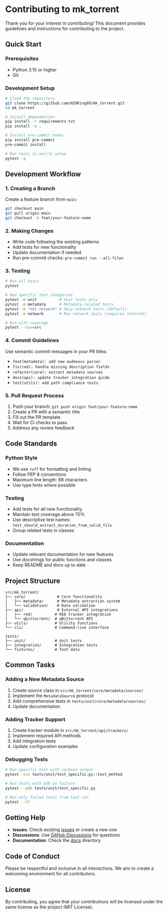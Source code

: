 # Contributing to mk_torrent

Thank you for your interest in contributing! This document provides guidelines and instructions for contributing to the project.

## Quick Start

### Prerequisites
- Python 3.10 or higher
- Git

### Development Setup

```bash
# Clone the repository
git clone https://github.com/H2OKing89/mk_torrent.git
cd mk_torrent

# Install dependencies
pip install -r requirements.txt
pip install -e .

# Install pre-commit hooks
pip install pre-commit
pre-commit install

# Run tests to verify setup
pytest -q
```

## Development Workflow

### 1. Creating a Branch
Create a feature branch from `main`:

```bash
git checkout main
git pull origin main
git checkout -b feat/your-feature-name
```

### 2. Making Changes
- Write code following the existing patterns
- Add tests for new functionality
- Update documentation if needed
- Run pre-commit checks: `pre-commit run --all-files`

### 3. Testing
```bash
# Run all tests
pytest

# Run specific test categories
pytest -m unit          # Unit tests only
pytest -m metadata      # Metadata-related tests
pytest -m "not network" # Skip network tests (default)
pytest -m network       # Run network tests (requires internet)

# Run with coverage
pytest --cov=src
```

### 4. Commit Guidelines
Use semantic commit messages in your PR titles:

- `feat(metadata): add new audnexus parser`
- `fix(red): handle missing description fields`
- `refactor(core): extract metadata sources`
- `docs(api): update tracker integration guide`
- `test(utils): add path compliance tests`

### 5. Pull Request Process
1. Push your branch: `git push origin feat/your-feature-name`
2. Create a PR with a semantic title
3. Fill out the PR template
4. Wait for CI checks to pass
5. Address any review feedback

## Code Standards

### Python Style
- We use `ruff` for formatting and linting
- Follow PEP 8 conventions
- Maximum line length: 88 characters
- Use type hints where possible

### Testing
- Add tests for all new functionality
- Maintain test coverage above 70%
- Use descriptive test names: `test_should_extract_duration_from_valid_file`
- Group related tests in classes

### Documentation
- Update relevant documentation for new features
- Use docstrings for public functions and classes
- Keep README and docs up to date

## Project Structure

```
src/mk_torrent/
├── core/              # Core functionality
│   ├── metadata/      # Metadata extraction system
│   └── validation/    # Data validation
├── api/               # External API integrations
│   ├── red/          # RED tracker integration
│   └── qbittorrent/  # qBittorrent API
├── utils/            # Utility functions
└── cli/              # Command-line interface

tests/
├── unit/             # Unit tests
├── integration/      # Integration tests
└── fixtures/         # Test data
```

## Common Tasks

### Adding a New Metadata Source
1. Create source class in `src/mk_torrent/core/metadata/sources/`
2. Implement the `MetadataSource` protocol
3. Add comprehensive tests in `tests/unit/core/metadata/sources/`
4. Update documentation

### Adding Tracker Support
1. Create tracker module in `src/mk_torrent/api/trackers/`
2. Implement required API methods
3. Add integration tests
4. Update configuration examples

### Debugging Tests
```bash
# Run specific test with verbose output
pytest -vvs tests/unit/test_specific.py::test_method

# Run tests with pdb on failure
pytest --pdb tests/unit/test_specific.py

# Run only failed tests from last run
pytest --lf
```

## Getting Help

- **Issues**: Check existing [issues](https://github.com/H2OKing89/mk_torrent/issues) or create a new one
- **Discussions**: Use [GitHub Discussions](https://github.com/H2OKing89/mk_torrent/discussions) for questions
- **Documentation**: Check the [docs](./docs/) directory

## Code of Conduct

Please be respectful and inclusive in all interactions. We aim to create a welcoming environment for all contributors.

## License

By contributing, you agree that your contributions will be licensed under the same license as the project (MIT License).
